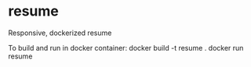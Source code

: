 # resume

Responsive, dockerized resume



To build and run in docker container:
docker build -t resume .
docker run resume
